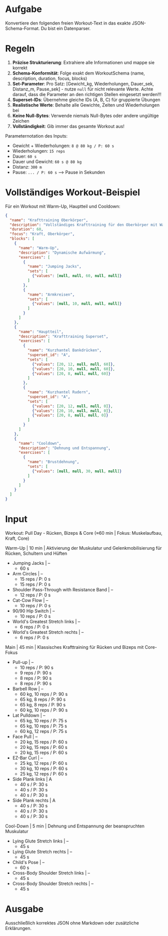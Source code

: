 # Aufgabe
Konvertiere den folgenden freien Workout-Text in das exakte JSON-Schema-Format. Du bist ein Datenparser.

# Regeln
1. **Präzise Strukturierung**: Extrahiere alle Informationen und mappe sie korrekt
2. **Schema-Konformität**: Folge exakt dem WorkoutSchema (name, description, duration, focus, blocks)
3. **Set-Parameter**: Pro Satz: [Gewicht_kg, Wiederholungen, Dauer_sek, Distanz_m, Pause_sek] - nutze `null` für nicht relevante Werte. Achte darauf, dass die Parameter an den richtigen Stellen eingesetzt werden!!!
4. **Superset-IDs**: Übernehme gleiche IDs (A, B, C) für gruppierte Übungen
5. **Realistische Werte**: Behalte alle Gewichte, Zeiten und Wiederholungen bei
6. **Keine Null-Bytes**: Verwende niemals Null-Bytes oder andere ungültige Zeichen
7. **Vollständigkeit**: Gib immer das gesamte Workout aus!

Parameternotation des Inputs:
- Gewicht + Wiederholungen: `8 @ 80 kg / P: 60 s`
- Wiederholungen: `15 reps`
- Dauer: `60 s`
- Dauer und Gewicht: `60 s @ 80 kg`
- Distanz: `300 m`
- Pause: `... / P: 60 s` --> Pause in Sekunden


# Vollständiges Workout-Beispiel
Für ein Workout mit Warm-Up, Hauptteil und Cooldown:
```json
{
  "name": "Krafttraining Oberkörper",
  "description": "Vollständiges Krafttraining für den Oberkörper mit Warm-Up und Cooldown",
  "duration": 60,
  "focus": "Kraft, Oberkörper",
  "blocks": [
    {
      "name": "Warm-Up",
      "description": "Dynamische Aufwärmung",
      "exercises": [
        {
          "name": "Jumping Jacks",
          "sets": [
            {"values": [null, null, 60, null, null]}
          ]
        },
        {
          "name": "Armkreisen",
          "sets": [
            {"values": [null, 10, null, null, null]}
          ]
        }
      ]
    },
    {
      "name": "Hauptteil",
      "description": "Krafttraining Superset",
      "exercises": [
        {
          "name": "Kurzhantel Bankdrücken",
          "superset_id": "A",
          "sets": [
            {"values": [20, 12, null, null, 60]},
            {"values": [20, 10, null, null, 60]},
            {"values": [20, 8, null, null, 60]}
          ]
        },
        {
          "name": "Kurzhantel Rudern",
          "superset_id": "A",
          "sets": [
            {"values": [20, 12, null, null, 0]},
            {"values": [20, 10, null, null, 0]},
            {"values": [20, 8, null, null, 0]}
          ]
        }
      ]
    },
    {
      "name": "Cooldown",
      "description": "Dehnung und Entspannung",
      "exercises": [
        {
          "name": "Brustdehnung",
          "sets": [
            {"values": [null, null, 30, null, null]}
          ]
        }
      ]
    }
  ]
}
```

# Input
Workout: Pull Day - Rücken, Bizeps & Core (≈60 min | Fokus: Muskelaufbau, Kraft, Core)

Warm-Up | 10 min | Aktivierung der Muskulatur und Gelenkmobilisierung für Rücken, Schultern und Hüften
- Jumping Jacks | –
    - 60 s
- Arm Circles | –
    - 15 reps / P: 0 s
    - 15 reps / P: 0 s
- Shoulder Pass-Through with Resistance Band | –
    - 12 reps / P: 0 s
- Cat-Cow Flow | –
    - 10 reps / P: 0 s
- 90/90 Hip Switch | –
    - 10 reps / P: 0 s
- World's Greatest Stretch links | –
    - 6 reps / P: 0 s
- World's Greatest Stretch rechts | –
    - 6 reps / P: 0 s

Main | 45 min | Klassisches Krafttraining für Rücken und Bizeps mit Core-Fokus
- Pull-up | –
    - 10 reps / P: 90 s
    - 9 reps / P: 90 s
    - 8 reps / P: 90 s
    - 8 reps / P: 90 s
- Barbell Row | –
    - 60 kg, 10 reps / P: 90 s
    - 65 kg, 8 reps / P: 90 s
    - 65 kg, 8 reps / P: 90 s
    - 60 kg, 10 reps / P: 90 s
- Lat Pulldown | –
    - 65 kg, 10 reps / P: 75 s
    - 65 kg, 10 reps / P: 75 s
    - 60 kg, 12 reps / P: 75 s
- Face Pull | –
    - 20 kg, 15 reps / P: 60 s
    - 20 kg, 15 reps / P: 60 s
    - 20 kg, 15 reps / P: 60 s
- EZ-Bar Curl | –
    - 25 kg, 12 reps / P: 60 s
    - 30 kg, 10 reps / P: 60 s
    - 25 kg, 12 reps / P: 60 s
- Side Plank links | A
    - 40 s / P: 30 s
    - 40 s / P: 30 s
    - 40 s / P: 30 s
- Side Plank rechts | A
    - 40 s / P: 30 s
    - 40 s / P: 30 s
    - 40 s / P: 30 s

Cool-Down | 5 min | Dehnung und Entspannung der beanspruchten Muskulatur
- Lying Glute Stretch links | –
    - 45 s
- Lying Glute Stretch rechts | –
    - 45 s
- Child's Pose | –
    - 60 s
- Cross-Body Shoulder Stretch links | –
    - 45 s
- Cross-Body Shoulder Stretch rechts | –
    - 45 s

# Ausgabe
Ausschließlich korrektes JSON ohne Markdown oder zusätzliche Erklärungen. 
